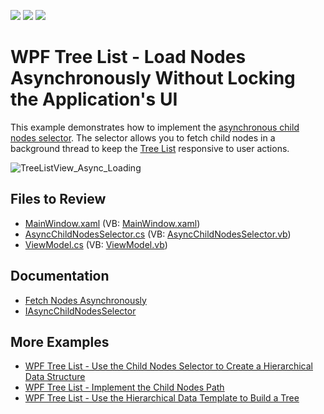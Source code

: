 <!-- default badges list -->
![](https://img.shields.io/endpoint?url=https://codecentral.devexpress.com/api/v1/VersionRange/542494294/22.2.2%2B)
[![](https://img.shields.io/badge/Open_in_DevExpress_Support_Center-FF7200?style=flat-square&logo=DevExpress&logoColor=white)](https://supportcenter.devexpress.com/ticket/details/T1118340)
[![](https://img.shields.io/badge/📖_How_to_use_DevExpress_Examples-e9f6fc?style=flat-square)](https://docs.devexpress.com/GeneralInformation/403183)
<!-- default badges end -->
# WPF Tree List - Load Nodes Asynchronously Without Locking the Application's UI

This example demonstrates how to implement the [asynchronous child nodes selector](https://docs.devexpress.com/WPF/10366/controls-and-libraries/data-grid/display-hierarchical-data/bind-to-hierarchical-data-structure?v=22.2#fetch-nodes-asynchronously). The selector allows you to fetch child nodes in a background thread to keep the [Tree List](https://docs.devexpress.com/WPF/9759/controls-and-libraries/tree-list) responsive to user actions.

![TreeListView_Async_Loading](https://user-images.githubusercontent.com/65009440/192740394-1532369c-5069-4dfb-8192-2a7743929308.gif) 

## Files to Review

- [MainWindow.xaml](./CS/AsyncChildNodesSelector/MainWindow.xaml) (VB: [MainWindow.xaml](./VB/AsyncChildNodesSelector/MainWindow.xaml))
- [AsyncChildNodesSelector.cs](./CS/AsyncChildNodesSelector/AsyncChildNodesSelector.cs) (VB: [AsyncChildNodesSelector.vb](./VB/AsyncChildNodesSelector/AsyncChildNodesSelector.vb))
- [ViewModel.cs](./CS/AsyncChildNodesSelector/ViewModel.cs) (VB: [ViewModel.vb](./VB/AsyncChildNodesSelector/ViewModel.vb))

## Documentation

- [Fetch Nodes Asynchronously](https://docs.devexpress.com/WPF/10366/controls-and-libraries/data-grid/display-hierarchical-data/bind-to-hierarchical-data-structure?v=22.2#fetch-nodes-asynchronously)
- [IAsyncChildNodesSelector](https://docs.devexpress.com/WPF/DevExpress.Xpf.Grid.IAsyncChildNodesSelector?v=22.2)

## More Examples

- [WPF Tree List - Use the Child Nodes Selector to Create a Hierarchical Data Structure](https://github.com/DevExpress-Examples/how-to-implement-hierarchical-data-binding-via-child-nodes-selector-e3298)
- [WPF Tree List - Implement the Child Nodes Path](https://github.com/DevExpress-Examples/how-to-implement-childnodespath-t556239)
- [WPF Tree List - Use the Hierarchical Data Template to Build a Tree](https://github.com/DevExpress-Examples/how-to-build-a-tree-via-hierarchicaldatatemplate-e3410)
